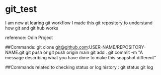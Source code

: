# git_test
I am new at learing git workflow 
I made this git repository to understand how git and git hub works

reference: Odin Project

##Commands:
git clone git@github.com:USER-NAME/REPOSITORY-NAME.git
git push or git push origin main
git add .
git commit -m "A message describing what you have done to make this snapshot different"

##Commands related to checking status or log history :
git status
git log
